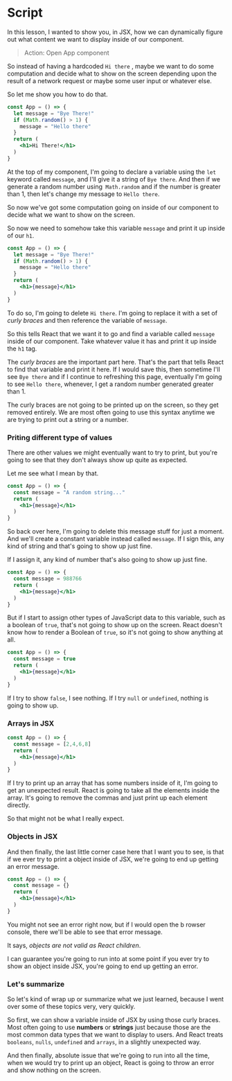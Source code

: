 # Script
In this lesson, I wanted to show you, in JSX, how we can dynamically figure out what content we want to display inside of our component.

> Action: Open App component
> 
So instead of having a hardcoded `Hi there` , maybe we want to do some computation and decide  what to show on the screen depending upon the result of a network request or maybe some user input or whatever else.

So let me show you how to do that. 

```jsx
const App = () => {
  let message = "Bye There!"
  if (Math.random() > 1) {
    message = "Hello there"
  }
  return (
    <h1>Hi There!</h1>
  )
}
```
At the top of my component, I'm going to declare a variable using the `let` keyword called `message`, and I'll give it a string of `Bye there`. And then if we generate a random number using` Math.random` and if the number is greater than 1, then let's change my message to `Hello there`.

So now we've got some computation going on inside of our component to decide what we want to show on the screen.

So now we need to somehow take this variable `message` and print it up inside of our `h1`.
```jsx
const App = () => {
  let message = "Bye There!"
  if (Math.random() > 1) {
    message = "Hello there"
  }
  return (
    <h1>{message}</h1>
  )
}
```
To do so, I'm going to delete `Hi there`. I'm going to replace it with a set of *curly braces* and then reference the variable of `message`.

So this tells React that we want it to go and find a variable called `message` inside of our component. Take whatever value it has and print it up inside the `h1` tag.

The *curly braces* are the important part here. That's the part that tells React to find that variable and print it here. If I would save this, then sometime I'll see `Bye there` and if I continue to refreshing this page, eventually I'm going to see `Hello there`, whenever, I get a random number generated greater than 1.

The curly braces are not going to be printed up on the screen, so they get removed entirely. We are most often going to use this syntax anytime we are trying to print out a string or a number.

### Priting different type of values
There are other values we might eventually want to try to print, but you're going to see that they don't always show up quite as expected.

Let me see what I mean by that.

```jsx
const App = () => {
  const message = "A random string..."
  return (
    <h1>{message}</h1>
  )
}
```
So back over here, I'm going to delete this message stuff for just a moment.
And we'll create a constant variable instead called `message`. If I sign this, any kind of string and that's going to show up just fine.

If I assign it, any kind of number that's also going to show up just fine.
```jsx
const App = () => {
  const message = 988766
  return (
    <h1>{message}</h1>
  )
}
```

But if I start to assign other types of JavaScript data to this variable, such as a boolean of `true`, that's not going to show up on the screen. React doesn't know how to render a Boolean of `true`, so it's not going to show anything at all.
```jsx
const App = () => {
  const message = true
  return (
    <h1>{message}</h1>
  )
}
```
If I try to show `false`, I see nothing.
If I try `null` or `undefined`, nothing is going to show up.
 
### Arrays in JSX
```jsx
const App = () => {
  const message = [2,4,6,8]
  return (
    <h1>{message}</h1>
  )
}
```
If I try to print up an array that has some numbers inside of it, I'm going to get an unexpected result. React is going to take all the elements inside the array. It's going to remove the commas and just print up each element directly.

So that might not be what I really expect.

### Objects in JSX
And then finally, the last little corner case here that I want you to see, is that if we ever try to print a object inside of JSX, we're going to end up getting an error message.
```jsx
const App = () => {
  const message = {}
  return (
    <h1>{message}</h1>
  )
}
```
You might not see an error right now, but if I would open the b rowser console, there we'll be able to see that error message.

It says, *objects are not valid as React children*.

I can guarantee you're going to run into at some point if you ever try to show an object inside JSX, you're going to end up getting an error. 

### Let's summarize

So let's kind of wrap up or summarize what we just learned, because I went over some of these topics very, very quickly.

So first, we can show a variable inside of JSX by using those curly braces. Most often going to use **numbers** or **strings** just because those are the most common data types that we want to display to users. And React treats `booleans`, `nulls`, `undefined` and `arrays`, in a slightly unexpected way.

And then finally, absolute issue that we're going to run into all the time, when we would try to print up an object, React is going to throw an error and show nothing on the screen.
